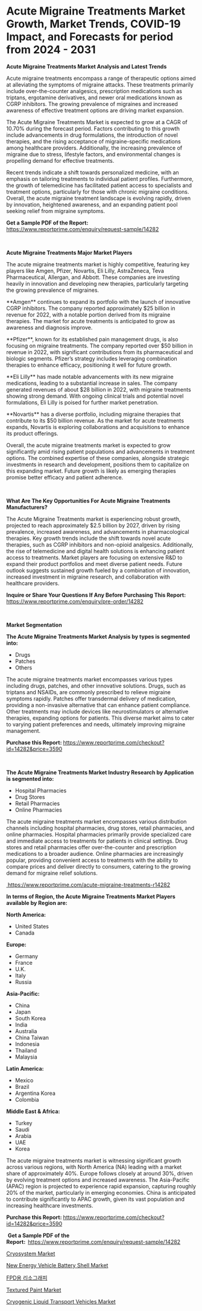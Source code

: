 <p><h1>Acute Migraine Treatments Market Growth, Market Trends, COVID-19 Impact, and Forecasts for period from 2024 - 2031</h1></p><p><strong>Acute Migraine Treatments Market Analysis and Latest Trends</strong></p>
<p><p>Acute migraine treatments encompass a range of therapeutic options aimed at alleviating the symptoms of migraine attacks. These treatments primarily include over-the-counter analgesics, prescription medications such as triptans, ergotamine derivatives, and newer oral medications known as CGRP inhibitors. The growing prevalence of migraines and increased awareness of effective treatment options are driving market expansion.</p><p>The Acute Migraine Treatments Market is expected to grow at a CAGR of 10.70% during the forecast period. Factors contributing to this growth include advancements in drug formulations, the introduction of novel therapies, and the rising acceptance of migraine-specific medications among healthcare providers. Additionally, the increasing prevalence of migraine due to stress, lifestyle factors, and environmental changes is propelling demand for effective treatments.</p><p>Recent trends indicate a shift towards personalized medicine, with an emphasis on tailoring treatments to individual patient profiles. Furthermore, the growth of telemedicine has facilitated patient access to specialists and treatment options, particularly for those with chronic migraine conditions. Overall, the acute migraine treatment landscape is evolving rapidly, driven by innovation, heightened awareness, and an expanding patient pool seeking relief from migraine symptoms.</p></p>
<p><strong>Get a Sample PDF of the Report:&nbsp;</strong> <a href="https://www.reportprime.com/enquiry/request-sample/14282">https://www.reportprime.com/enquiry/request-sample/14282</a></p>
<p>&nbsp;</p>
<p><strong>Acute Migraine Treatments Major Market Players</strong></p>
<p><p>The acute migraine treatments market is highly competitive, featuring key players like Amgen, Pfizer, Novartis, Eli Lilly, AstraZeneca, Teva Pharmaceutical, Allergan, and Abbott. These companies are investing heavily in innovation and developing new therapies, particularly targeting the growing prevalence of migraines.</p><p>**Amgen** continues to expand its portfolio with the launch of innovative CGRP inhibitors. The company reported approximately $25 billion in revenue for 2022, with a notable portion derived from its migraine therapies. The market for acute treatments is anticipated to grow as awareness and diagnosis improve.</p><p>**Pfizer**, known for its established pain management drugs, is also focusing on migraine treatments. The company reported over $50 billion in revenue in 2022, with significant contributions from its pharmaceutical and biologic segments. Pfizer’s strategy includes leveraging combination therapies to enhance efficacy, positioning it well for future growth.</p><p>**Eli Lilly** has made notable advancements with its new migraine medications, leading to a substantial increase in sales. The company generated revenues of about $28 billion in 2022, with migraine treatments showing strong demand. With ongoing clinical trials and potential novel formulations, Eli Lilly is poised for further market penetration.</p><p>**Novartis** has a diverse portfolio, including migraine therapies that contribute to its $50 billion revenue. As the market for acute treatments expands, Novartis is exploring collaborations and acquisitions to enhance its product offerings.</p><p>Overall, the acute migraine treatments market is expected to grow significantly amid rising patient populations and advancements in treatment options. The combined expertise of these companies, alongside strategic investments in research and development, positions them to capitalize on this expanding market. Future growth is likely as emerging therapies promise better efficacy and patient adherence.</p></p>
<p>&nbsp;</p>
<p><strong>What Are The Key Opportunities For Acute Migraine Treatments Manufacturers?</strong></p>
<p><p>The Acute Migraine Treatments market is experiencing robust growth, projected to reach approximately $2.5 billion by 2027, driven by rising prevalence, increased awareness, and advancements in pharmacological therapies. Key growth trends include the shift towards novel acute therapies, such as CGRP inhibitors and non-opioid analgesics. Additionally, the rise of telemedicine and digital health solutions is enhancing patient access to treatments. Market players are focusing on extensive R&D to expand their product portfolios and meet diverse patient needs. Future outlook suggests sustained growth fueled by a combination of innovation, increased investment in migraine research, and collaboration with healthcare providers.</p></p>
<p><strong>Inquire or Share Your Questions If Any Before Purchasing This Report:</strong> <a href="https://www.reportprime.com/enquiry/pre-order/14282">https://www.reportprime.com/enquiry/pre-order/14282</a></p>
<p>&nbsp;</p>
<p><strong>Market Segmentation</strong></p>
<p><strong>The Acute Migraine Treatments Market Analysis by types is segmented into:</strong></p>
<p><ul><li>Drugs</li><li>Patches</li><li>Others</li></ul></p>
<p><p>The acute migraine treatments market encompasses various types including drugs, patches, and other innovative solutions. Drugs, such as triptans and NSAIDs, are commonly prescribed to relieve migraine symptoms rapidly. Patches offer transdermal delivery of medication, providing a non-invasive alternative that can enhance patient compliance. Other treatments may include devices like neurostimulators or alternative therapies, expanding options for patients. This diverse market aims to cater to varying patient preferences and needs, ultimately improving migraine management.</p></p>
<p><strong>Purchase this Report:&nbsp;</strong><a href="https://www.reportprime.com/checkout?id=14282&price=3590">https://www.reportprime.com/checkout?id=14282&price=3590</a></p>
<p>&nbsp;</p>
<p><strong>The Acute Migraine Treatments Market Industry Research by Application is segmented into:</strong></p>
<p><ul><li>Hospital Pharmacies</li><li>Drug Stores</li><li>Retail Pharmacies</li><li>Online Pharmacies</li></ul></p>
<p><p>The acute migraine treatments market encompasses various distribution channels including hospital pharmacies, drug stores, retail pharmacies, and online pharmacies. Hospital pharmacies primarily provide specialized care and immediate access to treatments for patients in clinical settings. Drug stores and retail pharmacies offer over-the-counter and prescription medications to a broader audience. Online pharmacies are increasingly popular, providing convenient access to treatments with the ability to compare prices and deliver directly to consumers, catering to the growing demand for migraine relief solutions.</p></p>
<p><a href="https://www.reportprime.com/acute-migraine-treatments-r14282">&nbsp;https://www.reportprime.com/acute-migraine-treatments-r14282</a></p>
<p><strong>In terms of Region, the Acute Migraine Treatments Market Players available by Region are:</strong></p>
<p>
    <p> <strong> North America: </strong>
        <ul>
            <li>United States</li>
            <li>Canada</li>
        </ul>
        </p> 
    <p> <strong> Europe: </strong>
        <ul>
            <li>Germany</li>
            <li>France</li>
            <li>U.K.</li>
            <li>Italy</li>
            <li>Russia</li>
        </ul>
        </p> 
    <p> <strong> Asia-Pacific: </strong>
        <ul>
            <li>China</li>
            <li>Japan</li>
            <li>South Korea</li>
            <li>India</li>
            <li>Australia</li>
            <li>China Taiwan</li>
            <li>Indonesia</li>
            <li>Thailand</li>
            <li>Malaysia</li>
        </ul>
        </p> 
    <p> <strong> Latin America: </strong>
        <ul>
            <li>Mexico</li>
            <li>Brazil</li>
            <li>Argentina Korea</li>
            <li>Colombia</li>
        </ul>
        </p> 
    <p> <strong> Middle East & Africa: </strong>
        <ul>
            <li>Turkey</li>
            <li>Saudi</li>
            <li>Arabia</li>
            <li>UAE</li>
            <li>Korea</li>
        </ul>
    </p>
    </p>
<p><p>The acute migraine treatments market is witnessing significant growth across various regions, with North America (NA) leading with a market share of approximately 40%. Europe follows closely at around 30%, driven by evolving treatment options and increased awareness. The Asia-Pacific (APAC) region is projected to experience rapid expansion, capturing roughly 20% of the market, particularly in emerging economies. China is anticipated to contribute significantly to APAC growth, given its vast population and increasing healthcare investments.</p></p>
<p><strong>Purchase this Report: </strong><a href="https://www.reportprime.com/checkout?id=14282&price=3590">https://www.reportprime.com/checkout?id=14282&price=3590</a></p>
<p>&nbsp;<strong>Get a Sample PDF of the Report:&nbsp;&nbsp;</strong><a href="https://www.reportprime.com/enquiry/request-sample/14282">https://www.reportprime.com/enquiry/request-sample/14282</a></p>
<p><strong></strong></p>
<p><p><a href="https://issuu.com/reportprime-2/docs/cryosystem-market-size-2030.pptx_837c70d2e02c50">Cryosystem Market</a></p><p><a href="https://medium.com/@sahanad234/the-new-energy-vehicle-battery-shell-market-industry-provides-a-comprehensive-and-current-4a349a4c7a62">New Energy Vehicle Battery Shell Market</a></p><p><a href="https://medium.com/@dewayneber2023/%EC%84%B8%EA%B3%84-lithography-for-fpd-market-%EC%9D%80-2024%EC%97%90%EC%84%9C-2031%EB%A1%9C-%EC%97%B0%ED%8F%89%EA%B7%A0-%EC%A6%9D%EA%B0%80%EC%9C%A8%EC%9D%84-%EB%B3%B4%EC%9D%BC-%EA%B2%83%EC%9C%BC%EB%A1%9C-%EC%98%88%EC%83%81%EB%90%A9%EB%8B%88%EB%8B%A4-a81757d74e22">FPD용 리소그래피</a></p><p><a href="https://www.linkedin.com/pulse/what-influencing-future-textured-paint-market-insights-growth-ftlie?trackingId=uJKYx5iYQ%2BOYjOqwdDGbCQ%3D%3D">Textured Paint Market</a></p><p><a href="https://issuu.com/reportprime-2/docs/cryogenic-liquid-transport-vehicles_fec901c2ec1ab4">Cryogenic Liquid Transport Vehicles Market</a></p></p>